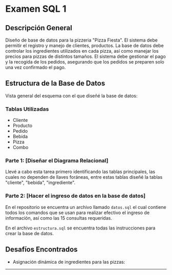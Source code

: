 # Examen SQL 1

## Descripción General
Diseño de base de datos para la pizzeria "Pizza Fiesta". 
El sistema debe permitir el registro y manejo de clientes, productos.
La base de datos debe controlar los ingredientes utilizados en cada pizza, así como manejar los precios para pizzas de distintos tamaños.
El sistema debe gestionar el pago y la recogida de los pedidos, asegurando que los pedidos se preparen solo una vez confirmado el pago.

## Estructura de la Base de Datos
Vista general del esquema con el que diseñé la base de datos:
### Tablas Utilizadas
- Cliente
- Producto
- Pedido
- Bebida
- Pizza
- Combo

### Parte 1: [Diseñar el Diagrama Relacional]

Llevé a cabo esta tarea primero identificando las tablas principales, las cuales no dependen 
de llaves foráneas, entre estas tablas diseñé la tablas "cliente", "bebida", "ingrediente". 

### Parte 2: [Hacer el ingreso de datos en la base de datos]


En el repositorio se encuentra un archivo llamado `datos.sql` el cual contiene 
todos los comandos que se usan para realizar efectivo el ingreso de información, así como las 15 consultas requeridas.

En el archivo `estructura.sql` se encuentra todas las instrucciones para crear la base de datos.

## Desafíos Encontrados

- Asignación dinámica de ingredientes para las pizzas: 

---
